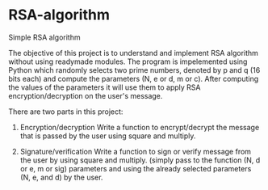 # RSA-algorithm

Simple RSA algorithm

The objective of this project is to understand and implement RSA algorithm without using readymade modules. The program is impelemented using Python which randomly selects two prime numbers, denoted by p and q (16 bits each) and compute the parameters (N, e or d, m or c). After computing the values of the parameters it will use them to apply RSA encryption/decryption on the user's message.

There are two parts in this project:
1. Encryption/decryption
Write a function to encrypt/decrypt the message that is passed by the user using square and multiply.



2. Signature/verification
Write a function to sign or verify message from the user by using square and multiply. (simply pass to
the function (N, d or e, m or sig) parameters and using the already selected parameters (N, e, and d) by the user.

